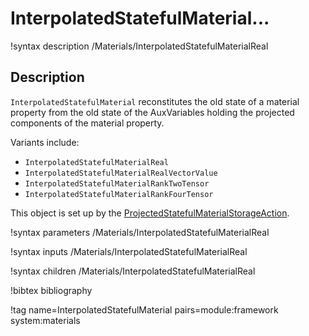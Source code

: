 # InterpolatedStatefulMaterial...

!syntax description /Materials/InterpolatedStatefulMaterialReal

## Description

`InterpolatedStatefulMaterial` reconstitutes the old state of a material property from the old state of the AuxVariables holding the projected components of the material property.

Variants include:

- `InterpolatedStatefulMaterialReal`
- `InterpolatedStatefulMaterialRealVectorValue`
- `InterpolatedStatefulMaterialRankTwoTensor`
- `InterpolatedStatefulMaterialRankFourTensor`

This object is set up by the [ProjectedStatefulMaterialStorageAction](ProjectedStatefulMaterialStorageAction.md).

!syntax parameters /Materials/InterpolatedStatefulMaterialReal

!syntax inputs /Materials/InterpolatedStatefulMaterialReal

!syntax children /Materials/InterpolatedStatefulMaterialReal

!bibtex bibliography

!tag name=InterpolatedStatefulMaterial pairs=module:framework system:materials
